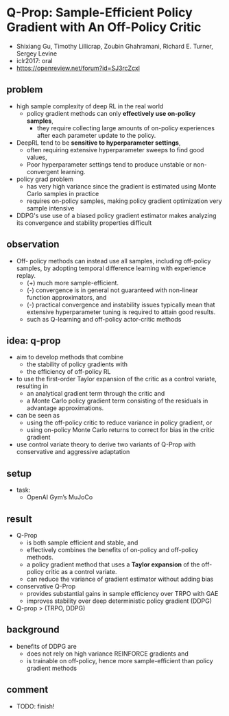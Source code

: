 # Q-Prop: Sample-Efficient Policy Gradient with An Off-Policy Critic
* Shixiang Gu, Timothy Lillicrap, Zoubin Ghahramani, Richard E. Turner, Sergey Levine
* iclr2017: oral
* https://openreview.net/forum?id=SJ3rcZcxl

## problem
* high sample complexity of deep RL in the real world
  * policy gradient methods can only **effectively use on-policy samples**, 
    * they require collecting large amounts of on-policy experiences after each parameter update to the policy.
* DeepRL tend to be **sensitive to hyperparameter settings**, 
  * often requiring extensive hyperparameter sweeps to find good values,
  * Poor hyperparameter settings tend to produce unstable or non-convergent learning.
* policy grad problem
  * has very high variance since
    the gradient is estimated using Monte Carlo samples in practice 
  * requires on-policy samples, making policy gradient optimization very sample intensive
* DDPG's use use of a biased policy gradient estimator makes analyzing its convergence and stability properties difficult

## observation
* Off- policy methods can instead use all samples, including off-policy samples, 
  by adopting temporal difference learning with experience replay. 
  * (+) much more sample-efficient. 
  * (-) convergence is in general not guaranteed with non-linear function approximators, and 
  * (-) practical convergence and instability issues typically mean that 
        extensive hyperparameter tuning is required to attain good results.
  * such as Q-learning and off-policy actor-critic methods 

## idea: q-prop
* aim to develop methods that combine
  * the stability of policy gradients with
  * the efficiency of off-policy RL
* to use the first-order Taylor expansion of the critic as a control variate, resulting in 
  * an analytical gradient term through the critic and 
  * a Monte Carlo policy gradient term consisting of the residuals in advantage approximations.
* can be seen as 
  * using the off-policy critic to reduce variance in policy gradient, or 
  * using on-policy Monte Carlo returns to correct for bias in the critic gradient
* use control variate theory to derive two variants of Q-Prop
  with conservative and aggressive adaptation

## setup
* task:
  * OpenAI Gym’s MuJoCo

## result
* Q-Prop
  * is both sample efficient and stable, and
  * effectively combines the benefits of on-policy and off-policy methods.
  * a policy gradient method that
    uses a **Taylor expansion** of the off-policy critic as a control variate.
  * can reduce the variance of gradient estimator without adding bias
* conservative Q-Prop
  * provides substantial gains in sample efficiency over TRPO with GAE
  * improves stability over deep deterministic policy gradient (DDPG)
* Q-prop > (TRPO, DDPG)

## background
* benefits of DDPG are 
  * does not rely on high variance REINFORCE gradients and 
  * is trainable on off-policy, hence more sample-efficient than policy gradient methods

## comment
* TODO: finish!
